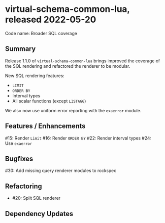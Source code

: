 # virtual-schema-common-lua, released 2022-05-20
 
Code name: Broader SQL coverage
 
## Summary

Release 1.1.0 of `virtual-schema-common-lua` brings improved the coverage of the SQL rendering and refactored the renderer to be modular.

New SQL rendering features:

* `LIMIT`
* `ORDER BY`
* Interval types
* All scalar functions (except `LISTAGG`)

We also now use uniform error reporting with the `exaerror` module.

## Features / Enhancements

#15: Render `Limit`
#16: Render `ORDER BY`
#22: Render interval types
#24: Use `exaerror`

## Bugfixes

#30: Add missing query renderer modules to rockspec


## Refactoring

* #20: Split SQL renderer

## Dependency Updates